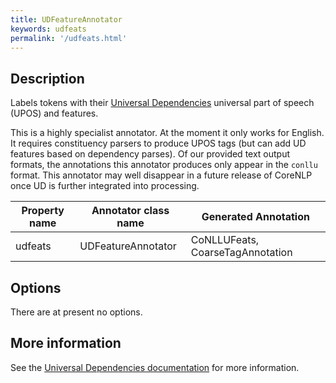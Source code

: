 ```yaml
---
title: UDFeatureAnnotator
keywords: udfeats
permalink: '/udfeats.html'
---
```


## Description

Labels tokens with their [Universal Dependencies](http://universaldependencies.org/) universal part of speech (UPOS) and features.

This is a highly specialist annotator. At the moment it only works for English. It requires constituency parsers to produce UPOS tags (but can add UD features based on dependency parses). Of our provided text output formats, the annotations this annotator produces only appear in the `conllu` format. This annotator may well disappear in a future release of CoreNLP once UD is further integrated into processing.

| Property name | Annotator class name | Generated Annotation |
| --- | --- | --- |
| udfeats | UDFeatureAnnotator | CoNLLUFeats, CoarseTagAnnotation |

## Options

There are at present no options.

## More information 

See the [Universal Dependencies documentation](http://universaldependencies.org/) for more information.
